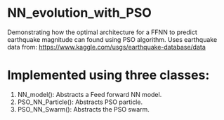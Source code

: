 # NN_evolution_with_PSO
Demonstrating how the optimal architecture for a FFNN to predict earthquake magnitude can found using PSO algorithm.
Uses earthquake data from: https://www.kaggle.com/usgs/earthquake-database/data

# Implemented using three classes:
1) NN_model(): Abstracts a Feed forward NN model.
2) PSO_NN_Particle(): Abstracts PSO particle.
3) PSO_NN_Swarm(): Abstracts the PSO swarm.
